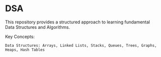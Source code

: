 # DSA
This repository provides a structured approach to learning fundamental Data Structures and Algorithms.

Key Concepts:

    Data Structures: Arrays, Linked Lists, Stacks, Queues, Trees, Graphs, Heaps, Hash Tables
